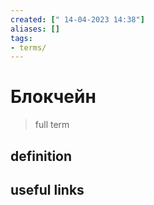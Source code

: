 ```yaml
---
created: [" 14-04-2023 14:38"]
aliases: []
tags:
- terms/
---
```


# Блокчейн

> full term

## definition

## useful links

